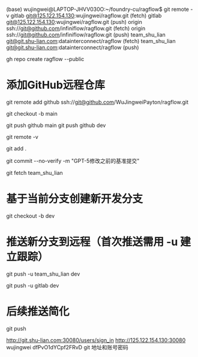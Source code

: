 (base) wujingwei@LAPTOP-JHVV030O:~/foundry-cu/ragflow$ git remote -v
gitlab  git@125.122.154.130:wujingwei/ragflow.git (fetch)
gitlab  git@125.122.154.130:wujingwei/ragflow.git (push)
origin  ssh://git@github.com/infiniflow/ragflow.git (fetch)
origin  ssh://git@github.com/infiniflow/ragflow.git (push)
team_shu_lian   git@git.shu-lian.com:datainterconnect/ragflow (fetch)
team_shu_lian   git@git.shu-lian.com:datainterconnect/ragflow (push)



gh repo create ragflow --public
# 添加GitHub远程仓库
git remote add github ssh://git@github.com/WuJingweiPayton/ragflow.git 


git checkout -b main

git push github main
git push github dev

git remote -v

git add .




git commit  --no-verify -m "GPT-5修改之前的基准提交" 




git fetch team_shu_lian

# 基于当前分支创建新开发分支
git checkout -b dev

# 推送新分支到远程（首次推送需用 -u 建立跟踪）
git push -u team_shu_lian dev

git push -u gitlab dev

# 后续推送简化
git push


http://git.shu-lian.com:30080/users/sign_in
http://125.122.154.130:30080 wujingwei dfPvO1dYCpf2FRvD
git 地址和账号密码
